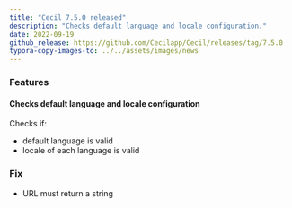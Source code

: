 ```yaml
---
title: "Cecil 7.5.0 released"
description: "Checks default language and locale configuration."
date: 2022-09-19
github_release: https://github.com/Cecilapp/Cecil/releases/tag/7.5.0
typora-copy-images-to: ../../assets/images/news
---
```


### Features

#### Checks default language and locale configuration

Checks if:

- default language is valid
- locale of each language is valid

### Fix

- URL must return a string
